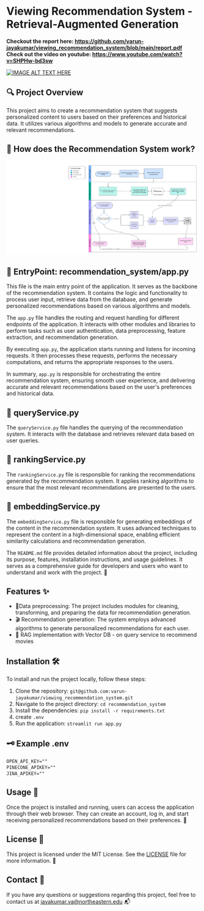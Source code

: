 # Viewing Recommendation System - Retrieval-Augmented Generation

**Checkout the report here: https://github.com/varun-jayakumar/viewing_recommendation_system/blob/main/report.pdf**
**Check out the video on youtube: https://www.youtube.com/watch?v=SHPHw-bd3sw**

[![IMAGE ALT TEXT HERE](https://img.youtube.com/vi/SHPHw-bd3sw/0.jpg)](https://www.youtube.com/watch?v=SHPHw-bd3sw)

## 🔍 Project Overview

This project aims to create a recommendation system that suggests personalized content to users based on their preferences and historical data. It utilizes various algorithms and models to generate accurate and relevant recommendations.

## 🎯 How does the Recommendation System work?

![alt text](workflow.png "workflow")

## 🎯 EntryPoint: recommendation_system/app.py

This file is the main entry point of the application. It serves as the backbone of the recommendation system. It contains the logic and functionality to process user input, retrieve data from the database, and generate personalized recommendations based on various algorithms and models.

The `app.py` file handles the routing and request handling for different endpoints of the application. It interacts with other modules and libraries to perform tasks such as user authentication, data preprocessing, feature extraction, and recommendation generation.

By executing `app.py`, the application starts running and listens for incoming requests. It then processes these requests, performs the necessary computations, and returns the appropriate responses to the users.

In summary, `app.py` is responsible for orchestrating the entire recommendation system, ensuring smooth user experience, and delivering accurate and relevant recommendations based on the user's preferences and historical data.

## 🎯 queryService.py

The `queryService.py` file handles the querying of the recommendation system. It interacts with the database and retrieves relevant data based on user queries.

## 🎯 rankingService.py

The `rankingService.py` file is responsible for ranking the recommendations generated by the recommendation system. It applies ranking algorithms to ensure that the most relevant recommendations are presented to the users.

## 🎯 embeddingService.py

The `embeddingService.py` file is responsible for generating embeddings of the content in the recommendation system. It uses advanced techniques to represent the content in a high-dimensional space, enabling efficient similarity calculations and recommendation generation.

The `README.md` file provides detailed information about the project, including its purpose, features, installation instructions, and usage guidelines. It serves as a comprehensive guide for developers and users who want to understand and work with the project. 📖

## Features ✨

- 🧹Data preprocessing: The project includes modules for cleaning, transforming, and preparing the data for recommendation generation.
- 🎬 Recommendation generation: The system employs advanced algorithms to generate personalized recommendations for each user.
- 🎥 RAG implementation with Vector DB - on query service to recommend movies

## Installation 🛠️

To install and run the project locally, follow these steps:

1. Clone the repository: `git@github.com:varun-jayakumar/viewing_recommendation_system.git`
2. Navigate to the project directory: `cd recommendation_system`
3. Install the dependencies: `pip install -r requirements.txt`
4. create `.env`
5. Run the application: `streamlit run app.py`

## 🗝️ Example .env

```
OPEN_API_KEY=""
PINECONE_APIKEY=""
JINA_APIKEY=""
```

## Usage 🚀

Once the project is installed and running, users can access the application through their web browser. They can create an account, log in, and start receiving personalized recommendations based on their preferences. 🌟

## License 📄

This project is licensed under the MIT License. See the [LICENSE](LICENSE) file for more information. 📝

## Contact 📧

If you have any questions or suggestions regarding this project, feel free to contact us at jayakumar.va@northeastern.edu 📬
